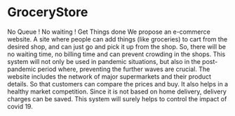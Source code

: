 # GroceryStore
No Queue ! No waiting ! Get Things done
We propose an e-commerce website.
A site where people can add things (like groceries) to cart from the desired shop, and can just go and pick it up from the shop.
So,  there will be no waiting time, no billing time and can prevent crowding in the shops.
      This system will not only be used in pandemic situations, but also in the post- pandemic period where, preventing the further waves are crucial.
          The website includes the network of major supermarkets and their product details. So that customers can compare the prices and buy. It also helps in a healthy market competition.
Since it is not based on home delivery, delivery charges can be saved.
This system will surely helps to control the impact of covid 19.
